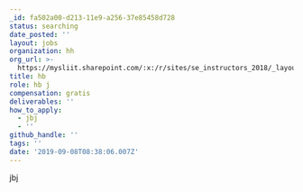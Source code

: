 ```yaml
---
_id: fa502a00-d213-11e9-a256-37e85458d728
status: searching
date_posted: ''
layout: jobs
organization: hh
org_url: >-
  https://mysliit.sharepoint.com/:x:/r/sites/se_instructors_2018/_layouts/15/doc2.aspx?sourcedoc=%7B2683140E-A907-48D9-AF2E-FC4B65E225A5%7D&file=Assignment%20Marks.xlsx&action=default&mobileredirect=true&DefaultItemOpen=1
title: hb
role: hb j
compensation: gratis
deliverables: ''
how_to_apply:
  - jbj
  - ''
github_handle: ''
tags: ''
date: '2019-09-08T08:38:06.007Z'
---
```

jbj
